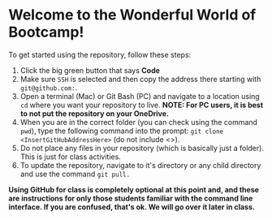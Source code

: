 # Welcome to the Wonderful World of Bootcamp!

To get started using the repository, follow these steps:
1. Click the big green button that says **Code**
2. Make sure `SSH` is selected and then copy the address there starting with `git@github.com:`.
3. Open a terminal (Mac) or Git Bash (PC) and navigate to a location using `cd` where you want your repository to live. **NOTE: For PC users, it is best to not put the repository on your OneDrive.**
4. When you are in the correct folder (you can check using the command `pwd`), type the following command into the prompt: `git clone <InsertGitHubAddressHere>` (do not include <>).
5. Do not place any files in your repository (which is basically just a folder). This is just for class activities.
6. To update the repository, navigate to it's directory or any child directory and use the command `git pull.`

**Using GitHub for class is completely optional at this point and, and these are instructions for only those students familiar with the command line interface. If you are confused, that's ok. We will go over it later in class.**

